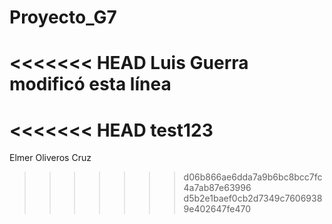 # Proyecto_G7
<<<<<<< HEAD
Luis Guerra modificó esta línea
=======
<<<<<<< HEAD
test123
=======
Elmer Oliveros Cruz
>>>>>>> d06b866ae6dda7a9b6bc8bcc7fc4a7ab87e63996
>>>>>>> d5b2e1baef0cb2d7349c76069389e402647fe470
